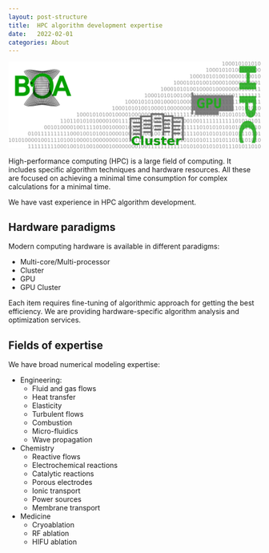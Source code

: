 ```yaml
---
layout: post-structure
title:  HPC algorithm development expertise 
date:   2022-02-01 
categories: About
---
```


![HPC Service](/pics/boaHPCSevice.png)

High-performance computing (HPC) is a large field of computing. 
It includes specific algorithm techniques and hardware resources. 
All these are focused on achieving a minimal time consumption for complex calculations for a minimal time.

We have vast experience in HPC algorithm development. 

## Hardware paradigms

Modern computing hardware is available in different paradigms:

+ Multi-core/Multi-processor
+ Cluster
+ GPU
+ GPU Cluster

Each item requires fine-tuning of algorithmic approach for getting the best efficiency.
We are providing hardware-specific algorithm analysis and optimization services.

## Fields of expertise

We have broad numerical modeling expertise:

+ Engineering:
  - Fluid and gas flows
  - Heat transfer
  - Elasticity
  - Turbulent flows
  - Combustion
  - Micro-fluidics
  - Wave propagation
+ Chemistry
  - Reactive flows
  - Electrochemical reactions
  - Catalytic reactions
  - Porous electrodes
  - Ionic transport
  - Power sources
  - Membrane transport
+ Medicine
  - Cryoablation
  - RF ablation
  - HIFU ablation

